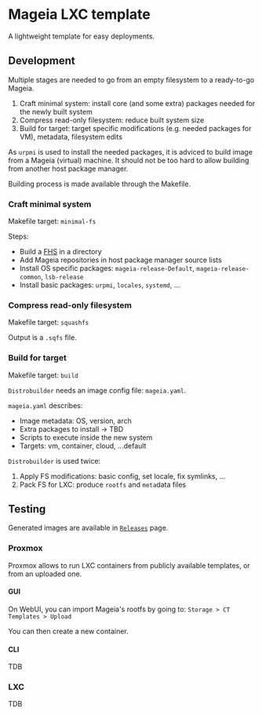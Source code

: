 # Mageia LXC template
A lightweight template for easy deployments.

## Development
Multiple stages are needed to go from an empty filesystem to a ready-to-go Mageia.
1. Craft minimal system: install core (and some extra) packages needed for the newly built system
2. Compress read-only filesystem: reduce built system size
3. Build for target: target specific modifications (e.g. needed packages for VM), metadata, filesystem edits

As `urpmi` is used to install the needed packages, it is adviced to build image from a Mageia (virtual) machine.
It should not be too hard to allow building from another host package manager.

Building process is made available through the Makefile.

### Craft minimal system
Makefile target: `minimal-fs`

Steps:
- Build a [FHS](https://en.wikipedia.org/wiki/Filesystem_Hierarchy_Standard) in a directory
- Add Mageia repositories in host package manager source lists
- Install OS specific packages: `mageia-release-Default`, `mageia-release-common`, `lsb-release`
- Install basic packages: `urpmi`, `locales`, `systemd`, ...

### Compress read-only filesystem
Makefile target: `squashfs`

Output is a `.sqfs` file.

### Build for target
Makefile target: `build`

`Distrobuilder` needs an image config file: `mageia.yaml`.

`mageia.yaml` describes:
- Image metadata: OS, version, arch  
- Extra packages to install -> TBD
- Scripts to execute inside the new system
- Targets: vm, container, cloud, ...default

`Distrobuilder` is used twice:
1. Apply FS modifications: basic config, set locale, fix symlinks, ...
2. Pack FS for LXC: produce `rootfs` and `meta`data files

## Testing
Generated images are available in [`Releases`](https://github.com/Chiogros/image-mageia-lxc/tags) page.

### Proxmox
Proxmox allows to run LXC containers from publicly available templates, or from an uploaded one.

#### GUI
On WebUI, you can import Mageia's rootfs by going to: `Storage > CT Templates > Upload`

You can then create a new container.

#### CLI
TDB

### LXC
TDB

